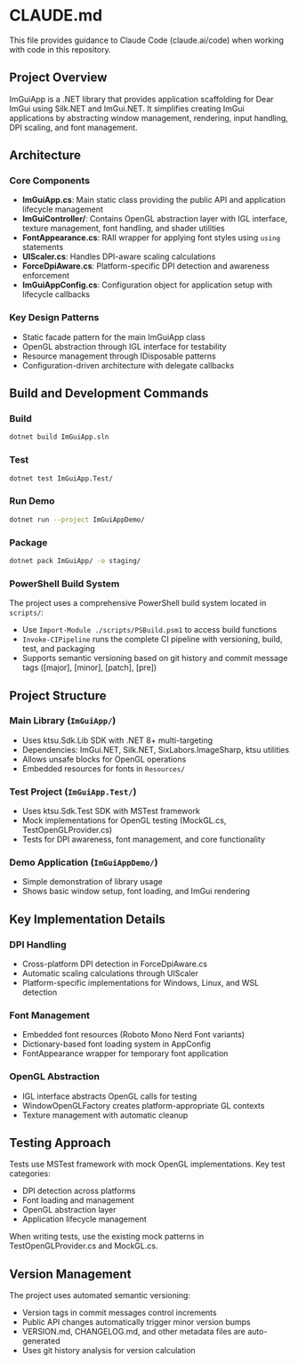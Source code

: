 # CLAUDE.md

This file provides guidance to Claude Code (claude.ai/code) when working with code in this repository.

## Project Overview

ImGuiApp is a .NET library that provides application scaffolding for Dear ImGui using Silk.NET and ImGui.NET. It simplifies creating ImGui applications by abstracting window management, rendering, input handling, DPI scaling, and font management.

## Architecture

### Core Components
- **ImGuiApp.cs**: Main static class providing the public API and application lifecycle management
- **ImGuiController/**: Contains OpenGL abstraction layer with IGL interface, texture management, font handling, and shader utilities
- **FontAppearance.cs**: RAII wrapper for applying font styles using `using` statements
- **UIScaler.cs**: Handles DPI-aware scaling calculations
- **ForceDpiAware.cs**: Platform-specific DPI detection and awareness enforcement
- **ImGuiAppConfig.cs**: Configuration object for application setup with lifecycle callbacks

### Key Design Patterns
- Static facade pattern for the main ImGuiApp class
- OpenGL abstraction through IGL interface for testability
- Resource management through IDisposable patterns
- Configuration-driven architecture with delegate callbacks

## Build and Development Commands

### Build
```bash
dotnet build ImGuiApp.sln
```

### Test
```bash
dotnet test ImGuiApp.Test/
```

### Run Demo
```bash
dotnet run --project ImGuiAppDemo/
```

### Package
```bash
dotnet pack ImGuiApp/ -o staging/
```

### PowerShell Build System
The project uses a comprehensive PowerShell build system located in `scripts/`:
- Use `Import-Module ./scripts/PSBuild.psm1` to access build functions
- `Invoke-CIPipeline` runs the complete CI pipeline with versioning, build, test, and packaging
- Supports semantic versioning based on git history and commit message tags ([major], [minor], [patch], [pre])

## Project Structure

### Main Library (`ImGuiApp/`)
- Uses ktsu.Sdk.Lib SDK with .NET 8+ multi-targeting
- Dependencies: ImGui.NET, Silk.NET, SixLabors.ImageSharp, ktsu utilities
- Allows unsafe blocks for OpenGL operations
- Embedded resources for fonts in `Resources/`

### Test Project (`ImGuiApp.Test/`)
- Uses ktsu.Sdk.Test SDK with MSTest framework
- Mock implementations for OpenGL testing (MockGL.cs, TestOpenGLProvider.cs)
- Tests for DPI awareness, font management, and core functionality

### Demo Application (`ImGuiAppDemo/`)
- Simple demonstration of library usage
- Shows basic window setup, font loading, and ImGui rendering

## Key Implementation Details

### DPI Handling
- Cross-platform DPI detection in ForceDpiAware.cs
- Automatic scaling calculations through UIScaler
- Platform-specific implementations for Windows, Linux, and WSL detection

### Font Management
- Embedded font resources (Roboto Mono Nerd Font variants)
- Dictionary-based font loading system in AppConfig
- FontAppearance wrapper for temporary font application

### OpenGL Abstraction
- IGL interface abstracts OpenGL calls for testing
- WindowOpenGLFactory creates platform-appropriate GL contexts
- Texture management with automatic cleanup

## Testing Approach

Tests use MSTest framework with mock OpenGL implementations. Key test categories:
- DPI detection across platforms
- Font loading and management
- OpenGL abstraction layer
- Application lifecycle management

When writing tests, use the existing mock patterns in TestOpenGLProvider.cs and MockGL.cs.

## Version Management

The project uses automated semantic versioning:
- Version tags in commit messages control increments
- Public API changes automatically trigger minor version bumps
- VERSION.md, CHANGELOG.md, and other metadata files are auto-generated
- Uses git history analysis for version calculation